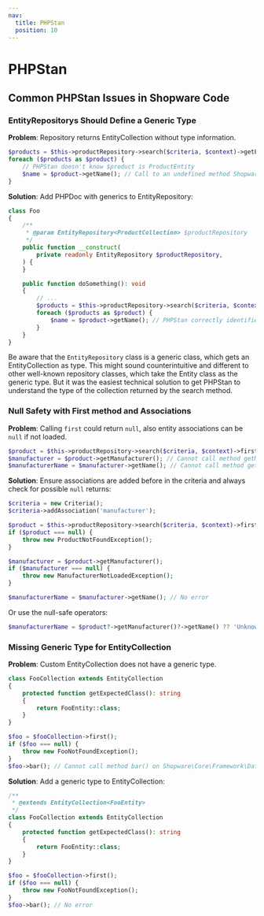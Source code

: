 ```yaml
---
nav:
  title: PHPStan
  position: 10
---
```


# PHPStan

## Common PHPStan Issues in Shopware Code

### EntityRepositorys Should Define a Generic Type

**Problem**: Repository returns EntityCollection without type information.

```php
$products = $this->productRepository->search($criteria, $context)->getEntities();
foreach ($products as $product) {
    // PHPStan doesn't know $product is ProductEntity
    $name = $product->getName(); // Call to an undefined method Shopware\Core\Framework\DataAbstractionLayer\Entity::getName()
}
```

**Solution**: Add PHPDoc with generics to EntityRepository:

```php
class Foo
{
    /**
     * @param EntityRepository<ProductCollection> $productRepository
     */
    public function __construct(
        private readonly EntityRepository $productRepository,
    ) {
    }

    public function doSomething(): void
    {
        // ...
        $products = $this->productRepository->search($criteria, $context)->getEntities();
        foreach ($products as $product) {
            $name = $product->getName(); // PHPStan correctly identifies this as ProductEntity
        }
    }
}
```

Be aware that the `EntityRepository` class is a generic class, which gets an EntityCollection as type.
This might sound counterintuitive and different to other well-known repository classes, which take the Entity class as the generic type.
But it was the easiest technical solution to get PHPStan to understand the type of the collection returned by the search method.

### Null Safety with First method and Associations

**Problem**: Calling `first` could return `null`, also entity associations can be `null` if not loaded.

```php
$product = $this->productRepository->search($criteria, $context)->first();
$manufacturer = $product->getManufacturer(); // Cannot call method getManufacturer() on Shopware\Core\Content\Product\ProductEntity|null.
$manufacturerName = $manufacturer->getName(); // Cannot call method getName() on Shopware\Core\Content\Product\Aggregate\ProductManufacturer\ProductManufacturerEntity|null.
```

**Solution**: Ensure associations are added before in the criteria and always check for possible `null` returns:

```php
$criteria = new Criteria();
$criteria->addAssociation('manufacturer');

$product = $this->productRepository->search($criteria, $context)->first();
if ($product === null) {
    throw new ProductNotFoundException();
}

$manufacturer = $product->getManufacturer();
if ($manufacturer === null) {
    throw new ManufacturerNotLoadedException();
}

$manufacturerName = $manufacturer->getName(); // No error
```

Or use the null-safe operators:

```php
$manufacturerName = $product?->getManufacturer()?->getName() ?? 'Unknown';
```

### Missing Generic Type for EntityCollection

**Problem**: Custom EntityCollection does not have a generic type.

```php
class FooCollection extends EntityCollection
{
    protected function getExpectedClass(): string
    {
        return FooEntity::class;
    }
}

$foo = $fooCollection->first();
if ($foo === null) {
    throw new FooNotFoundException();
}
$foo->bar(); // Cannot call method bar() on Shopware\Core\Framework\DataAbstractionLayer\Entity.
```

**Solution**: Add a generic type to EntityCollection:

```php
/**
 * @extends EntityCollection<FooEntity>
 */
class FooCollection extends EntityCollection
{
    protected function getExpectedClass(): string
    {
        return FooEntity::class;
    }
}

$foo = $fooCollection->first();
if ($foo === null) {
    throw new FooNotFoundException();
}
$foo->bar(); // No error
```
